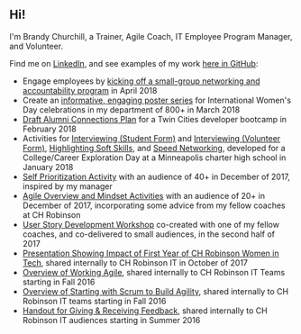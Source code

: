 ## Hi!

I'm Brandy Churchill, a Trainer, Agile Coach, IT Employee Program Manager, and Volunteer.

Find me on [LinkedIn](http://linkedin.com/in/brandychurchill), and see examples of my work [here in GitHub](https://github.com/churchbcp/portfolio/tree/master/work_examples):
* Engage employees by [kicking off a small-group networking and accountability program](https://github.com/churchbcp/portfolio/blob/master/work_examples/PeerMentoringCirclesKickoff_Apr2018.pdf) in April 2018
* Create an [informative, engaging poster series](https://github.com/churchbcp/portfolio/blob/master/work_examples/IntlWomensDay2018_CelebrationPosters.pdf) for International Women's Day celebrations in my department of 800+ in March 2018
* [Draft Alumni Connections Plan](https://github.com/churchbcp/portfolio/blob/master/work_examples/DraftAlumConnectionsPlan_TwinCitiesBootcamp.pdf) for a Twin Cities developer bootcamp in February 2018
* Activities for [Interviewing (Student Form)](https://github.com/churchbcp/portfolio/blob/master/work_examples/CareerExploration_HS_InterviewActivity_1-27.pdf) and [Interviewing (Volunteer Form)](https://github.com/churchbcp/portfolio/blob/master/work_examples/CareerExploration_HS_InterviewActivity_1-27_VOLUNTEERGUIDE.pdf), [Highlighting Soft Skills](https://github.com/churchbcp/portfolio/blob/master/work_examples/CareerExploration_HS_SoftSkillsFoundations_1-27.pdf), and [Speed Networking](https://github.com/churchbcp/portfolio/blob/master/work_examples/CareerExploration_HS_SpeedNetworking_1-27.pdf), developed for a College/Career Exploration Day at a Minneapolis charter high school in January 2018
* [Self Prioritization Activity](https://github.com/churchbcp/portfolio/blob/master/work_examples/SelfPrioritizationActivity_Dec2017_PrimeAcademy.pdf) with an audience of 40+ in December of 2017, inspired by my manager
* [Agile Overview and Mindset Activities](https://github.com/churchbcp/portfolio/blob/master/work_examples/AgileOverviewSlides_Dec2017_GirlDevelopIt.pdf) with an audience of 20+ in December of 2017, incorporating some advice from my fellow coaches at CH Robinson
* [User Story Development Workshop](https://github.com/churchbcp/portfolio/blob/master/work_examples/UserStoryWorkshop_CoDeveloped_Summer2017.pdf) co-created with one of my fellow coaches, and co-delivered to small audiences, in the second half of 2017
* [Presentation Showing Impact of First Year of CH Robinson Women in Tech](https://github.com/churchbcp/portfolio/blob/master/work_examples/WIT_FirstYear_Short.pdf), shared internally to CH Robinson IT in October of 2017
* [Overview of Working Agile](https://github.com/churchbcp/portfolio/blob/master/work_examples/WhyWorkAgile_TeamIntro.pdf), shared internally to CH Robinson IT Teams starting in Fall 2016
* [Overview of Starting with Scrum to Build Agility](https://github.com/churchbcp/portfolio/blob/master/work_examples/DoScrum_BeAgile_TeamIntro.pdf), shared internally to CH Robinson IT teams starting in Fall 2016
* [Handout for Giving & Receiving Feedback](https://github.com/churchbcp/portfolio/blob/master/work_examples/GivingReceivingFeedbackHandout.pdf), shared internally to CH Robinson IT audiences starting in Summer 2016 
